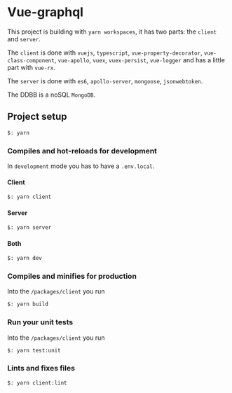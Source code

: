 # Vue-graphql

This project is building with `yarn workspaces`, it has two parts: the `client` and `server`.

The `client` is done with `vuejs`, `typescript`, `vue-property-decorator`, `vue-class-component`, `vue-apollo`, `vuex`, `vuex-persist`, `vue-logger` and has a little part with `vue-rx`.

The `server` is done with `es6`, `apollo-server`, `mongoose`, `jsonwebtoken`.

The DDBB is a noSQL `MongoDB`.

## Project setup

```bash
$: yarn
```

### Compiles and hot-reloads for development

In `development` mode you has to have a `.env.local`.

#### Client

```bash
$: yarn client
```

#### Server

```bash
$: yarn server
```

#### Both

```bash
$: yarn dev
```

### Compiles and minifies for production

Into the `/packages/client` you run

```bash
$: yarn build
```

### Run your unit tests

Into the `/packages/client` you run

```bash
$: yarn test:unit
```

### Lints and fixes files

```bash
$: yarn client:lint
```
